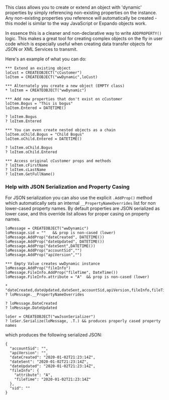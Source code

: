 ﻿This class allows you to create or extend an object with 'dynamic' properties by simply referencing non-existing properties on the instance. Any non-existing properties you reference will automatically be created - this model is similar to the way JavaScript or Expando objects work.In essence this is a cleaner and non-declarative way to write `ADDPROPERTY()` logic. This makes a great tool for creating complex objects on the fly in user code which is especially useful when creating data transfer objects for JSON or XML Services to transmit.Here's an example of what you can do:```foxpro*** Extend an existing objectloCust = CREATEOBJECT("cCustomer")loItem = CREATEOBJECT("wwDynamic",loCust)*** Alternately you create a new object (EMPTY class) * loItem = CREATEOBJECT("wwDynamic")*** Add new properties that don't exist on cCustomerloItem.Bogus = "This is bogus"loItem.Entered = DATETIME()? loItem.Bogus? loItem.Entered*** You can even create nested objects as a chain loItem.oChild.Bogus = "Child Bogus"loItem.oChild.Entered = DATETIME()? loItem.oChild.Bogus? loItem.oChild.Entered*** Access original cCustomer props and methods? loItem.cFirstName? loItem.cLastName? loItem.GetFullName()```### Help with JSON Serialization and Property CasingFor JSON serialization you can also use the explicit `.AddProp()` method which automatically sets an internal `__PropertyNameOverrides` list for non lower-cased property names. By default properties are JSON serialized as lower case, and this override list allows for proper casing on property names.```foxproloMessage = CREATEOBJECT("wwDynamic")loMessage.sid = ""   && prop is non-cased (lower)loMessage.AddProp("dateCreated", DATETIME())loMessage.AddProp("dateUpdated", DATETIME())loMessage.AddProp("dateSent",DATETIME())loMessage.AddProp("accountSid","")loMessage.AddProp("apiVersion","")*** Empty Value creates wwDynamic instanceloMessage.AddProp("fileInfo")loMessage.FileInfo.AddProp("fileTime", DateTime())loMessage.FileInfo.attribute = "A"  && prop is non-cased (lower)* "dateCreated,dateUpdated,dateSent,accountSid,apiVersion,fileInfo,fileTime"? loMessage.__PropertyNameOverrides ? loMessage.DateCreated? loMessage.DateUpdatedloSer = CREATEOBJECT("wwJsonSerializer")? loSer.Serialize(loMessage, .T.) && produces properly cased property names```which produces the following serialized JSON:```foxpro{  "accountSid": "",  "apiVersion": "",  "dateCreated": "2020-01-02T21:23:14Z",  "dateSent": "2020-01-02T21:23:14Z",  "dateUpdated": "2020-01-02T21:23:14Z",  "fileInfo": {    "attribute": "A",    "fileTime": "2020-01-02T21:23:14Z"  },  "sid": ""}```